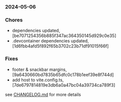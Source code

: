 ### 2024-05-06

### Chores
+ dependencies updated, [be7071254356b885f347ac364350145d929c0e35]
+ .devcontainer dependencies updated, [1d6fbb4afd5f892f65b3702c23b71df91015f66f]

### Fixes
+ footer & snackbar margins, [9a6430660bd7835b65dfc0c178b1eef39e8f744d]
+ add host to vite.config.ts, [7de6797814819e3db6a0a47bc04a39734ca789f3]

see <a href='https://github.com/mrjackwills/flightbox_vue/blob/main/CHANGELOG.md'>CHANGELOG.md</a> for more details
